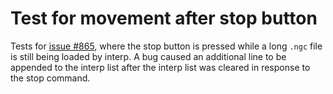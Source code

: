 # Test for movement after stop button

Tests for [issue #865][1], where the stop button is pressed while a
long `.ngc` file is still being loaded by interp.  A bug caused an
additional line to be appended to the interp list after the interp
list was cleared in response to the stop command.

[1]:  https://github.com/LinuxCNC/linuxcnc/issues/865
